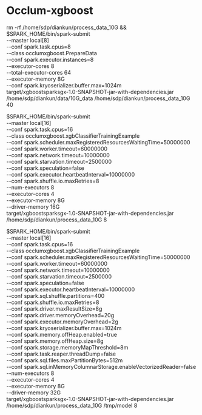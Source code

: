 # Occlum-xgboost

rm -rf /home/sdp/diankun/process_data_10G && \
$SPARK_HOME/bin/spark-submit   \
  --master local[8] \
  --conf spark.task.cpus=8  \
  --class occlumxgboost.PrepareData \
  --conf spark.executor.instances=8 \
  --executor-cores 8 \
  --total-executor-cores 64 \
  --executor-memory 8G \
  --conf spark.kryoserializer.buffer.max=1024m \
  target/xgboostsparksgx-1.0-SNAPSHOT-jar-with-dependencies.jar \
  /home/sdp/diankun/data/10G_data /home/sdp/diankun/process_data_10G 40

$SPARK_HOME/bin/spark-submit   \
  --master local[16] \
  --conf spark.task.cpus=16 \
  --class occlumxgboost.xgbClassifierTrainingExample \
  --conf spark.scheduler.maxRegisteredResourcesWaitingTime=50000000 \
  --conf spark.worker.timeout=60000000 \
  --conf spark.network.timeout=10000000 \
  --conf spark.starvation.timeout=2500000 \
  --conf spark.speculation=false \
  --conf spark.executor.heartbeatInterval=10000000 \
  --conf spark.shuffle.io.maxRetries=8 \
  --num-executors 8 \
  --executor-cores 4 \
  --executor-memory 8G \
  --driver-memory 16G \
  target/xgboostsparksgx-1.0-SNAPSHOT-jar-with-dependencies.jar \
  /home/sdp/diankun/process_data_10G 8

$SPARK_HOME/bin/spark-submit   \
    --master local[16] \
    --conf spark.task.cpus=16 \
    --class occlumxgboost.xgbClassifierTrainingExample \
    --conf spark.scheduler.maxRegisteredResourcesWaitingTime=50000000 \
    --conf spark.worker.timeout=60000000 \
    --conf spark.network.timeout=10000000 \
    --conf spark.starvation.timeout=2500000 \
    --conf spark.speculation=false \
    --conf spark.executor.heartbeatInterval=10000000 \
    --conf spark.sql.shuffle.partitions=400 \
    --conf spark.shuffle.io.maxRetries=8 \
    --conf spark.driver.maxResultSize=8g \
    --conf spark.driver.memoryOverhead=20g \
    --conf spark.executor.memoryOverhead=2g \
    --conf spark.kryoserializer.buffer.max=1024m \
    --conf spark.memory.offHeap.enabled=true \
    --conf spark.memory.offHeap.size=8g \
    --conf spark.storage.memoryMapThreshold=8m \
    --conf spark.task.reaper.threadDump=false \
    --conf spark.sql.files.maxPartitionBytes=512m \
    --conf spark.sql.inMemoryColumnarStorage.enableVectorizedReader=false \
    --num-executors 8 \
    --executor-cores 4 \
    --executor-memory 8G \
    --driver-memory 32G \
    target/xgboostsparksgx-1.0-SNAPSHOT-jar-with-dependencies.jar \
    /home/sdp/diankun/process_data_10G /tmp/model 8